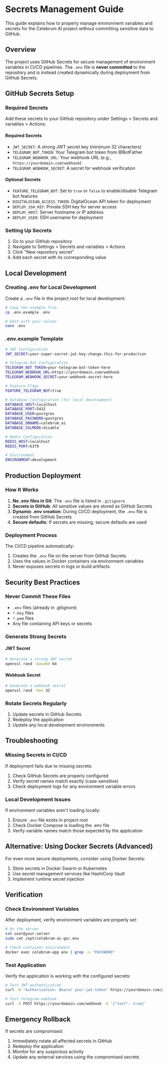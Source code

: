 # Secrets Management Guide

This guide explains how to properly manage environment variables and secrets for the Celebrum AI project without committing sensitive data to GitHub.

## Overview

The project uses GitHub Secrets for secure management of environment variables in CI/CD pipelines. The `.env` file is **never committed** to the repository and is instead created dynamically during deployment from GitHub Secrets.

## GitHub Secrets Setup

### Required Secrets

Add these secrets to your GitHub repository under Settings > Secrets and variables > Actions:

#### Required Secrets
- `JWT_SECRET`: A strong JWT secret key (minimum 32 characters)
- `TELEGRAM_BOT_TOKEN`: Your Telegram bot token from @BotFather
- `TELEGRAM_WEBHOOK_URL`: Your webhook URL (e.g., `https://yourdomain.com/webhook`)
- `TELEGRAM_WEBHOOK_SECRET`: A secret for webhook verification

#### Optional Secrets
- `FEATURE_TELEGRAM_BOT`: Set to `true` or `false` to enable/disable Telegram bot features
- `DIGITALOCEAN_ACCESS_TOKEN`: DigitalOcean API token for deployment
- `DEPLOY_SSH_KEY`: Private SSH key for server access
- `DEPLOY_HOST`: Server hostname or IP address
- `DEPLOY_USER`: SSH username for deployment

### Setting Up Secrets

1. Go to your GitHub repository
2. Navigate to Settings > Secrets and variables > Actions
3. Click "New repository secret"
4. Add each secret with its corresponding value

## Local Development

### Creating .env for Local Development

Create a `.env` file in the project root for local development:

```bash
# Copy the example file
cp .env.example .env

# Edit with your values
nano .env
```

### .env.example Template

```bash
# JWT Configuration
JWT_SECRET=your-super-secret-jwt-key-change-this-for-production

# Telegram Bot Configuration
TELEGRAM_BOT_TOKEN=your-telegram-bot-token-here
TELEGRAM_WEBHOOK_URL=https://yourdomain.com/webhook
TELEGRAM_WEBHOOK_SECRET=your-webhook-secret-here

# Feature Flags
FEATURE_TELEGRAM_BOT=true

# Database Configuration (for local development)
DATABASE_HOST=localhost
DATABASE_PORT=5432
DATABASE_USER=postgres
DATABASE_PASSWORD=postgres
DATABASE_DBNAME=celebrum_ai
DATABASE_SSLMODE=disable

# Redis Configuration
REDIS_HOST=localhost
REDIS_PORT=6379

# Environment
ENVIRONMENT=development
```

## Production Deployment

### How It Works

1. **No .env files in Git**: The `.env` file is listed in `.gitignore`
2. **Secrets in GitHub**: All sensitive values are stored as GitHub Secrets
3. **Dynamic .env creation**: During CI/CD deployment, the `.env` file is created from GitHub Secrets
4. **Secure defaults**: If secrets are missing, secure defaults are used

### Deployment Process

The CI/CD pipeline automatically:
1. Creates the `.env` file on the server from GitHub Secrets
2. Uses the values in Docker containers via environment variables
3. Never exposes secrets in logs or build artifacts

## Security Best Practices

### Never Commit These Files
- `.env` files (already in .gitignore)
- `*.key` files
- `*.pem` files
- Any file containing API keys or secrets

### Generate Strong Secrets

#### JWT Secret
```bash
# Generate a strong JWT secret
openssl rand -base64 64
```

#### Webhook Secret
```bash
# Generate a webhook secret
openssl rand -hex 32
```

### Rotate Secrets Regularly

1. Update secrets in GitHub Secrets
2. Redeploy the application
3. Update any local development environments

## Troubleshooting

### Missing Secrets in CI/CD

If deployment fails due to missing secrets:

1. Check GitHub Secrets are properly configured
2. Verify secret names match exactly (case-sensitive)
3. Check deployment logs for any environment variable errors

### Local Development Issues

If environment variables aren't loading locally:

1. Ensure `.env` file exists in project root
2. Check Docker Compose is loading the .env file
3. Verify variable names match those expected by the application

## Alternative: Using Docker Secrets (Advanced)

For even more secure deployments, consider using Docker Secrets:

1. Store secrets in Docker Swarm or Kubernetes
2. Use secret management services like HashiCorp Vault
3. Implement runtime secret injection

## Verification

### Check Environment Variables

After deployment, verify environment variables are properly set:

```bash
# On the server
ssh user@your-server
sudo cat /opt/celebrum-ai-go/.env

# Check container environment
docker exec celebrum-app env | grep -v "PASSWORD"
```

### Test Application

Verify the application is working with the configured secrets:

```bash
# Test JWT authentication
curl -H "Authorization: Bearer your-jwt-token" https://yourdomain.com/api/v1/health

# Test Telegram webhook
curl -X POST https://yourdomain.com/webhook -d '{"test": true}'
```

## Emergency Rollback

If secrets are compromised:

1. Immediately rotate all affected secrets in GitHub
2. Redeploy the application
3. Monitor for any suspicious activity
4. Update any external services using the compromised secrets
